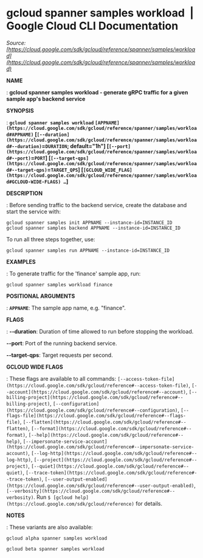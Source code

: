 # gcloud spanner samples workload  |  Google Cloud CLI Documentation

*Source: [https://cloud.google.com/sdk/gcloud/reference/spanner/samples/workload](https://cloud.google.com/sdk/gcloud/reference/spanner/samples/workload)*

**NAME**

: **gcloud spanner samples workload - generate gRPC traffic for a given sample app's backend service**

**SYNOPSIS**

: **`gcloud spanner samples workload` `[APPNAME](https://cloud.google.com/sdk/gcloud/reference/spanner/samples/workload#APPNAME)` [`[--duration](https://cloud.google.com/sdk/gcloud/reference/spanner/samples/workload#--duration)`=`DURATION`; default="1h"] [`[--port](https://cloud.google.com/sdk/gcloud/reference/spanner/samples/workload#--port)`=`PORT`] [`[--target-qps](https://cloud.google.com/sdk/gcloud/reference/spanner/samples/workload#--target-qps)`=`TARGET_QPS`] [`[GCLOUD_WIDE_FLAG](https://cloud.google.com/sdk/gcloud/reference/spanner/samples/workload#GCLOUD-WIDE-FLAGS) …`]**

**DESCRIPTION**

: Before sending traffic to the backend service, create the database and start the
service with:

```
gcloud spanner samples init APPNAME --instance-id=INSTANCE_ID
gcloud spanner samples backend APPNAME --instance-id=INSTANCE_ID
```

To run all three steps together, use:

```
gcloud spanner samples run APPNAME --instance-id=INSTANCE_ID
```

**EXAMPLES**

: To generate traffic for the 'finance' sample app, run:

```
gcloud spanner samples workload finance
```

**POSITIONAL ARGUMENTS**

: **`APPNAME`**:
The sample app name, e.g. "finance".

**FLAGS**

: **--duration**:
Duration of time allowed to run before stopping the workload.

**--port**:
Port of the running backend service.

**--target-qps**:
Target requests per second.

**GCLOUD WIDE FLAGS**

: These flags are available to all commands: `[--access-token-file](https://cloud.google.com/sdk/gcloud/reference#--access-token-file)`,
`[--account](https://cloud.google.com/sdk/gcloud/reference#--account)`, `[--billing-project](https://cloud.google.com/sdk/gcloud/reference#--billing-project)`,
`[--configuration](https://cloud.google.com/sdk/gcloud/reference#--configuration)`,
`[--flags-file](https://cloud.google.com/sdk/gcloud/reference#--flags-file)`,
`[--flatten](https://cloud.google.com/sdk/gcloud/reference#--flatten)`, `[--format](https://cloud.google.com/sdk/gcloud/reference#--format)`, `[--help](https://cloud.google.com/sdk/gcloud/reference#--help)`, `[--impersonate-service-account](https://cloud.google.com/sdk/gcloud/reference#--impersonate-service-account)`,
`[--log-http](https://cloud.google.com/sdk/gcloud/reference#--log-http)`,
`[--project](https://cloud.google.com/sdk/gcloud/reference#--project)`, `[--quiet](https://cloud.google.com/sdk/gcloud/reference#--quiet)`, `[--trace-token](https://cloud.google.com/sdk/gcloud/reference#--trace-token)`, `[--user-output-enabled](https://cloud.google.com/sdk/gcloud/reference#--user-output-enabled)`,
`[--verbosity](https://cloud.google.com/sdk/gcloud/reference#--verbosity)`.
Run `$ [gcloud help](https://cloud.google.com/sdk/gcloud/reference)` for details.

**NOTES**

: These variants are also available:

```
gcloud alpha spanner samples workload
```

```
gcloud beta spanner samples workload
```